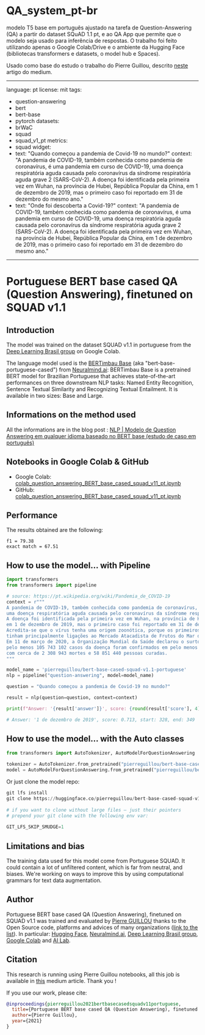 # QA_system_pt-br
modelo T5 base em português ajustado na tarefa de Question-Answering (QA) a partir do dataset SQuAD 1.1 pt, e ao QA App que permite que o modelo seja usado para inferência de respostas. O trabalho foi feito utilizando apenas o Google Colab/Drive e o ambiente da Hugging Face (bibliotecas transformers e datasets, o model hub e Spaces). 

Usado como base do estudo o trabalho do Pierre Guillou, descrito [neste](https://medium.com/@pierre_guillou/nlp-nas-empresas-como-eu-treinei-um-modelo-t5-em-portugu%C3%AAs-na-tarefa-qa-no-google-colab-e8eb0dc38894) artigo do medium.

---
language: pt
license: mit
tags:
- question-answering
- bert
- bert-base
- pytorch
datasets:
- brWaC
- squad
- squad_v1_pt
metrics:
- squad
widget:
- text: "Quando começou a pandemia de Covid-19 no mundo?"
  context: "A pandemia de COVID-19, também conhecida como pandemia de coronavírus, é uma pandemia em curso de COVID-19, uma doença respiratória aguda causada pelo coronavírus da síndrome respiratória aguda grave 2 (SARS-CoV-2). A doença foi identificada pela primeira vez em Wuhan, na província de Hubei, República Popular da China, em 1 de dezembro de 2019, mas o primeiro caso foi reportado em 31 de dezembro do mesmo ano."
- text: "Onde foi descoberta a Covid-19?"
  context: "A pandemia de COVID-19, também conhecida como pandemia de coronavírus, é uma pandemia em curso de COVID-19, uma doença respiratória aguda causada pelo coronavírus da síndrome respiratória aguda grave 2 (SARS-CoV-2). A doença foi identificada pela primeira vez em Wuhan, na província de Hubei, República Popular da China, em 1 de dezembro de 2019, mas o primeiro caso foi reportado em 31 de dezembro do mesmo ano." 
---

# Portuguese BERT base cased QA (Question Answering), finetuned on SQUAD v1.1

## Introduction

The model was trained on the dataset SQUAD v1.1 in portuguese from the [Deep Learning Brasil group](http://www.deeplearningbrasil.com.br/) on Google Colab. 

The language model used is the [BERTimbau Base](https://huggingface.co/neuralmind/bert-base-portuguese-cased) (aka "bert-base-portuguese-cased") from [Neuralmind.ai](https://neuralmind.ai/): BERTimbau Base is a pretrained BERT model for Brazilian Portuguese that achieves state-of-the-art performances on three downstream NLP tasks: Named Entity Recognition, Sentence Textual Similarity and Recognizing Textual Entailment. It is available in two sizes: Base and Large.

## Informations on the method used

All the informations are in the blog post : [NLP | Modelo de Question Answering em qualquer idioma baseado no BERT base (estudo de caso em português)](https://medium.com/@pierre_guillou/nlp-modelo-de-question-answering-em-qualquer-idioma-baseado-no-bert-base-estudo-de-caso-em-12093d385e78)

## Notebooks in Google Colab & GitHub

- Google Colab: [colab_question_answering_BERT_base_cased_squad_v11_pt.ipynb](https://drive.google.com/file/d/1YkfxAjNkPzOr6hsHc7t7LTv3HYgUCWlX/view?usp=share_link)
- GitHub: [colab_question_answering_BERT_base_cased_squad_v11_pt.ipynb](https://github.com/GuiSales404/QA_system_pt-br)

## Performance

The results obtained are the following:

```
f1 = 79.38
exact match = 67.51
```

## How to use the model... with Pipeline

```python
import transformers
from transformers import pipeline

# source: https://pt.wikipedia.org/wiki/Pandemia_de_COVID-19
context = r"""
A pandemia de COVID-19, também conhecida como pandemia de coronavírus, é uma pandemia em curso de COVID-19, 
uma doença respiratória aguda causada pelo coronavírus da síndrome respiratória aguda grave 2 (SARS-CoV-2). 
A doença foi identificada pela primeira vez em Wuhan, na província de Hubei, República Popular da China, 
em 1 de dezembro de 2019, mas o primeiro caso foi reportado em 31 de dezembro do mesmo ano. 
Acredita-se que o vírus tenha uma origem zoonótica, porque os primeiros casos confirmados 
tinham principalmente ligações ao Mercado Atacadista de Frutos do Mar de Huanan, que também vendia animais vivos. 
Em 11 de março de 2020, a Organização Mundial da Saúde declarou o surto uma pandemia. Até 8 de fevereiro de 2021, 
pelo menos 105 743 102 casos da doença foram confirmados em pelo menos 191 países e territórios, 
com cerca de 2 308 943 mortes e 58 851 440 pessoas curadas.
"""

model_name = 'pierreguillou/bert-base-cased-squad-v1.1-portuguese'
nlp = pipeline("question-answering", model=model_name)

question = "Quando começou a pandemia de Covid-19 no mundo?"

result = nlp(question=question, context=context)

print(f"Answer: '{result['answer']}', score: {round(result['score'], 4)}, start: {result['start']}, end: {result['end']}")

# Answer: '1 de dezembro de 2019', score: 0.713, start: 328, end: 349
```

## How to use the model... with the Auto classes

```python
from transformers import AutoTokenizer, AutoModelForQuestionAnswering
  
tokenizer = AutoTokenizer.from_pretrained("pierreguillou/bert-base-cased-squad-v1.1-portuguese")
model = AutoModelForQuestionAnswering.from_pretrained("pierreguillou/bert-base-cased-squad-v1.1-portuguese")
```             

Or just clone the model repo:

```python
git lfs install
git clone https://huggingface.co/pierreguillou/bert-base-cased-squad-v1.1-portuguese
  
# if you want to clone without large files – just their pointers
# prepend your git clone with the following env var:
  
GIT_LFS_SKIP_SMUDGE=1
```               

## Limitations and bias

The training data used for this model come from Portuguese SQUAD. It could contain a lot of unfiltered content, which is far from neutral, and biases. We're working on ways to improve this by using computational grammars for text data augmentation. 

## Author

Portuguese BERT base cased QA (Question Answering), finetuned on SQUAD v1.1 was trained and evaluated by [Pierre GUILLOU](https://www.linkedin.com/in/pierreguillou/) thanks to the Open Source code, platforms and advices of many organizations ([link to the list](https://medium.com/@pierre_guillou/nlp-modelo-de-question-answering-em-qualquer-idioma-baseado-no-bert-base-estudo-de-caso-em-12093d385e78#c572)). In particular: [Hugging Face](https://huggingface.co/), [Neuralmind.ai](https://neuralmind.ai/), [Deep Learning Brasil group](http://www.deeplearningbrasil.com.br/), [Google Colab](https://colab.research.google.com/) and [AI Lab](https://ailab.unb.br/).

## Citation
This research is running using Pierre Guillou notebooks, all this job is available in [this](https://medium.com/@pierre_guillou/nlp-nas-empresas-como-eu-treinei-um-modelo-t5-em-portugu%C3%AAs-na-tarefa-qa-no-google-colab-e8eb0dc38894) medium article. Thank you !

If you use our work, please cite:

```bibtex
@inproceedings{pierreguillou2021bertbasecasedsquadv11portuguese,
  title={Portuguese BERT base cased QA (Question Answering), finetuned on SQUAD v1.1},
  author={Pierre Guillou},
  year={2021}
}
```
